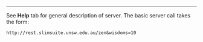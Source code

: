 ---

See **Help** tab for general description of server. The basic server call takes the form:

    http://rest.slimsuite.unsw.edu.au/zen&wisdoms=10
